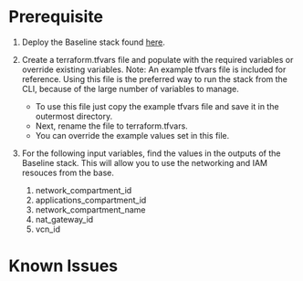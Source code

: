 # Prerequisite

1. Deploy the Baseline stack found [here](https://github.com/oracle-quickstart/oci-enterprise-scale-baseline-landing-zone).

2. Create a terraform.tfvars file and populate with the required variables or override existing variables. Note: An example tfvars file is included for reference. Using this file is the preferred way to run the stack from the CLI, because of the large number of variables to manage. 

    - To use this file just copy the example tfvars file and save it in the outermost directory.
    - Next, rename the file to terraform.tfvars.
    - You can override the example values set in this file.

3. For the following input variables, find the values in the outputs of the Baseline stack. This will allow you to use the networking and IAM resouces from the base.
   1. network_compartment_id
   2. applications_compartment_id
   3. network_compartment_name
   4. nat_gateway_id
   5. vcn_id


# Known Issues
